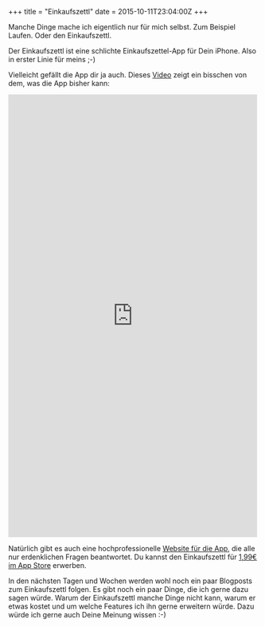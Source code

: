 +++
title = "Einkaufszettl"
date = 2015-10-11T23:04:00Z
+++

Manche Dinge mache ich eigentlich nur für mich selbst. Zum Beispiel Laufen. Oder den Einkaufszettl.

Der Einkaufszettl ist eine schlichte Einkaufszettel-App für Dein iPhone. Also in erster Linie für meins ;-)

Vielleicht gefällt die App dir ja auch. Dieses [Video](https://vimeo.com/142079872) zeigt ein bisschen von dem, was die App bisher kann:

<iframe src="https://player.vimeo.com/video/142079872?color=cc0000&title=0&byline=0&portrait=0" width="500" height="888" frameborder="0" webkitallowfullscreen mozallowfullscreen allowfullscreen></iframe>

Natürlich gibt es auch eine hochprofessionelle [Website für die App](https://bullenscheisse.de/einkaufszettl/), die alle nur erdenklichen Fragen beantwortet. Du kannst den Einkaufszettl für [1,99€ im App Store](https://itunes.apple.com/de/app/einkaufszettl/id1016435355?l=de) erwerben.

In den nächsten Tagen und Wochen werden wohl noch ein paar Blogposts zum Einkaufszettl folgen. Es gibt noch ein paar Dinge, die ich gerne dazu sagen würde. Warum der Einkaufszettl manche Dinge nicht kann, warum er etwas kostet und um welche Features ich ihn gerne erweitern würde. Dazu würde ich gerne auch Deine Meinung wissen :-)
